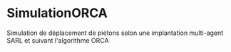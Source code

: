 SimulationORCA
==============

Simulation de déplacement de piétons selon une implantation multi-agent SARL et suivant l'algorithme ORCA
